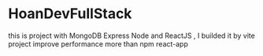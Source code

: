 # HoanDevFullStack
this is project with MongoDB Express Node and ReactJS , I builded it by vite project improve performance more than npm react-app 
